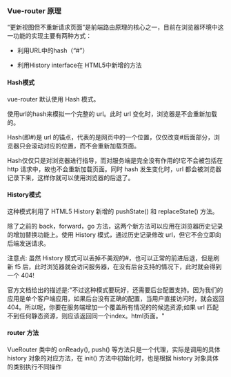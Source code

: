 ### Vue-router 原理

“更新视图但不重新请求页面”是前端路由原理的核心之一，目前在浏览器环境中这一功能的实现主要有两种方式：

* 利用URL中的hash（“#”）

* 利用History interface在 HTML5中新增的方法


#### Hash模式
vue-router 默认使用 Hash 模式。

使用url的hash来模拟一个完整的 url。此时 url 变化时，浏览器是不会重新加载的。

Hash(即#)是 url 的锚点，代表的是网页中的一个位置，仅仅改变#后面部分，浏览器只会滚动对应的位置，而不会重新加载页面。

Hash仅仅只是对浏览器进行指导，而对服务端是完全没有作用的!它不会被包括在 http 请求中，故也不会重新加载页面。同时 hash 发生变化时，url 都会被浏览器记录下来，这样你就可以使用浏览器的后退了。

#### History模式

这种模式利用了 HTML5 History 新增的 pushState() 和 replaceState() 方法。 

除了之前的 back，forward，go 方法，这两个新方法可以应用在浏览器历史记录的增加替换功能上。使用 History 模式，通过历史记录修改 url，但它不会立即向后端发送请求。

注意点: 虽然 History 模式可以丢掉不美观的#，也可以正常的前进后退，但是刷新 f5 后，此时浏览器就会访问服务器，在没有后台支持的情况下，此时就会得到一个 404!

官方文档给出的描述是:"不过这种模式要玩好，还需要后台配置支持。因为我们的应用是单个客户端应用，如果后台没有正确的配置，当用户直接访问时，就会返回 404。所以呢，你要在服务端增加一个覆盖所有情况的的候选资源;如果 url 匹配不到任何静态资源，则应该返回同一个index。html页面。"

#### router 方法
VueRouter 类中的 onReady(), push() 等方法只是一个代理，实际是调用的具体 history 对象的对应方法，在 init() 方法中初始化时，也是根据 history 对象具体的类别执行不同操作
